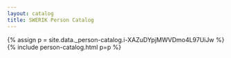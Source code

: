 ```yaml
---
layout: catalog
title: SWERIK Person Catalog
---
```

{% assign p = site.data._person-catalog.i-XAZuDYpjMWVDmo4L97UiJw %}
{% include person-catalog.html p=p %}

